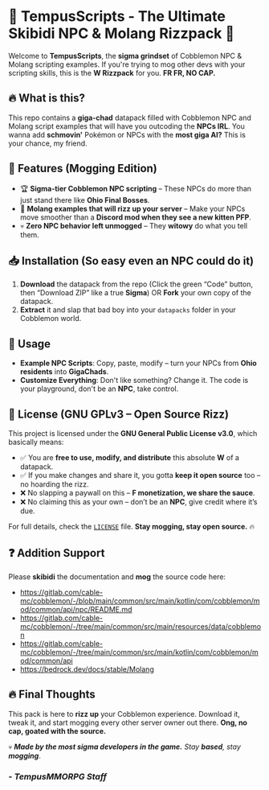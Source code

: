 # 💯 TempusScripts - The Ultimate Skibidi NPC & Molang Rizzpack 💯  

Welcome to **TempusScripts**, the **sigma grindset** of Cobblemon NPC & Molang scripting examples. If you're trying to mog other devs with your scripting skills, this is the **W Rizzpack** for you. **FR FR, NO CAP.**

## 🔥 What is this?  
This repo contains a **giga-chad** datapack filled with Cobblemon NPC and Molang script examples that will have you outcoding the **NPCs IRL**. You wanna add **schmovin'** Pokémon or NPCs with the **most giga AI?** This is your chance, my friend.

## 📜 Features (Mogging Edition)  
- 🏆 **Sigma-tier Cobblemon NPC scripting** – These NPCs do more than just stand there like **Ohio Final Bosses**.  
- 🧠 **Molang examples that will rizz up your server** – Make your NPCs move smoother than a **Discord mod when they see a new kitten PFP**.
- 💀 **Zero NPC behavior left unmogged** – They **witowy** do what you tell them.  

## 📥 Installation (So easy even an NPC could do it)  
1. **Download** the datapack from the repo (Click the green “Code” button, then “Download ZIP” like a true **Sigma**) OR **Fork** your own copy of the datapack.
2. **Extract** it and slap that bad boy into your `datapacks` folder in your Cobblemon world.

## 🔧 Usage 
- **Example NPC Scripts**: Copy, paste, modify – turn your NPCs from **Ohio residents** into **GigaChads**.
- **Customize Everything**: Don't like something? Change it. The code is your playground, don't be an **NPC**, take control.

## 📜 License (GNU GPLv3 – Open Source Rizz)  
This project is licensed under the **GNU General Public License v3.0**, which basically means:  

- ✅ You are **free to use, modify, and distribute** this absolute **W** of a datapack.  
- ✅ If you make changes and share it, you gotta **keep it open source** too – no hoarding the rizz.  
- ❌ No slapping a paywall on this – **F monetization, we share the sauce**.  
- ❌ No claiming this as your own – don’t be an **NPC**, give credit where it’s due.  

For full details, check the [`LICENSE`](LICENSE) file. **Stay mogging, stay open source.** 🔥  

## ❓ Addition Support
Please **skibidi** the documentation and **mog** the source code here:
- https://gitlab.com/cable-mc/cobblemon/-/blob/main/common/src/main/kotlin/com/cobblemon/mod/common/api/npc/README.md
- https://gitlab.com/cable-mc/cobblemon/-/tree/main/common/src/main/resources/data/cobblemon
- https://gitlab.com/cable-mc/cobblemon/-/tree/main/common/src/main/kotlin/com/cobblemon/mod/common/api
- https://bedrock.dev/docs/stable/Molang

## 🔥 Final Thoughts  
This pack is here to **rizz up** your Cobblemon experience. Download it, tweak it, and start mogging every other server owner out there. **Ong, no cap, goated with the source.**

💀 ***Made by the most sigma developers in the game.** Stay **based**, stay **mogging***.

### - *TempusMMORPG Staff*